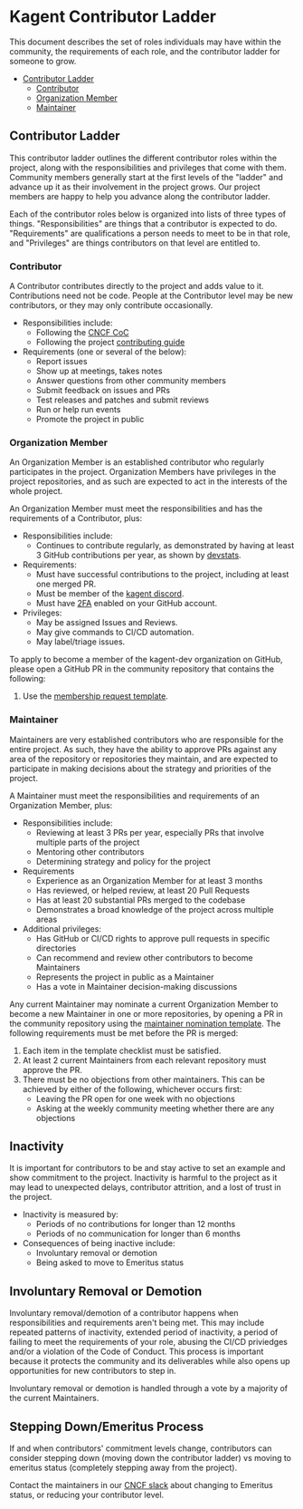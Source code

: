 # Kagent Contributor Ladder

This document describes the set of roles individuals may have within the community, the requirements of each role, and the contributor ladder for someone to grow.

* [Contributor Ladder](#contributor-ladder)
    * [Contributor](#contributor)
    * [Organization Member](#organization-member)
    * [Maintainer](#maintainer)

## Contributor Ladder

This contributor ladder outlines the different contributor roles within the project, along with the responsibilities and privileges that come with them. Community members generally start at the first levels of the "ladder" and advance up it as their involvement in the project grows.  Our project members are happy to help you advance along the contributor ladder.

Each of the contributor roles below is organized into lists of three types of things. "Responsibilities" are things that a contributor is expected to do. "Requirements" are qualifications a person needs to meet to be in that role, and "Privileges" are things contributors on that level are entitled to.

### Contributor

A Contributor contributes directly to the project and adds value to it. Contributions need not be code. People at the Contributor level may be new contributors, or they may only contribute occasionally.

* Responsibilities include:
    * Following the [CNCF CoC](https://github.com/cncf/foundation/blob/main/code-of-conduct.md)
    * Following the project [contributing guide](CONTRIBUTING.md)
* Requirements (one or several of the below):
    * Report issues
    * Show up at meetings, takes notes
    * Answer questions from other community members
    * Submit feedback on issues and PRs
    * Test releases and patches and submit reviews
    * Run or help run events
    * Promote the project in public

### Organization Member

An Organization Member is an established contributor who regularly participates in the project. Organization Members have privileges in the project repositories, and as such are expected to act in the interests of the whole project.

An Organization Member must meet the responsibilities and has the requirements of a Contributor, plus:

* Responsibilities include:
    * Continues to contribute regularly, as demonstrated by having at least 3 GitHub contributions per year, as shown by [devstats](https://devstats.cncf.io/).
* Requirements:
    * Must have successful contributions to the project, including at least one merged PR.
    * Must be member of the [kagent discord](https://slack.cncf.io).
    * Must have [2FA](https://docs.github.com/en/authentication/securing-your-account-with-two-factor-authentication-2fa) enabled on your GitHub account.
* Privileges:
    * May be assigned Issues and Reviews.
    * May give commands to CI/CD automation.
    * May label/triage issues.

To apply to become a member of the kagent-dev organization on GitHub, please open a GitHub PR in the community repository that contains the following:
1. Use the [membership request template](.github/PULL_REQUEST_TEMPLATE/apply_to_be_a_member.md).

### Maintainer

Maintainers are very established contributors who are responsible for the entire project. As such, they have the ability to approve PRs against any area of the repository or repositories they maintain, and are expected to participate in making decisions about the strategy and priorities of the project.

A Maintainer must meet the responsibilities and requirements of an Organization Member, plus:

* Responsibilities include:
    * Reviewing at least 3 PRs per year, especially PRs that involve multiple parts of the project
    * Mentoring other contributors
    * Determining strategy and policy for the project
* Requirements
    * Experience as an Organization Member for at least 3 months
    * Has reviewed, or helped review, at least 20 Pull Requests
    * Has at least 20 substantial PRs merged to the codebase
    * Demonstrates a broad knowledge of the project across multiple areas
* Additional privileges:
    * Has GitHub or CI/CD rights to approve pull requests in specific directories
    * Can recommend and review other contributors to become Maintainers
    * Represents the project in public as a Maintainer
    * Has a vote in Maintainer decision-making discussions
    
Any current Maintainer may nominate a current Organization Member to become a new Maintainer in one or more repositories, by opening a PR in the community repository using the [maintainer nomination template](.github/PULL_REQUEST_TEMPLATE/nominate_a_maintainer.md). The following requirements must be met before the PR is merged:
1. Each item in the template checklist must be satisfied.
1. At least 2 current Maintainers from each relevant repository must approve the PR.
1. There must be no objections from other maintainers. This can be achieved by either of the following, whichever occurs first:
    * Leaving the PR open for one week with no objections
    * Asking at the weekly community meeting whether there are any objections

## Inactivity

It is important for contributors to be and stay active to set an example and show commitment to the project. Inactivity is harmful to the project as it may lead to unexpected delays, contributor attrition, and a lost of trust in the project.

* Inactivity is measured by:
    * Periods of no contributions for longer than 12 months
    * Periods of no communication for longer than 6 months
* Consequences of being inactive include:
    * Involuntary removal or demotion
    * Being asked to move to Emeritus status

## Involuntary Removal or Demotion

Involuntary removal/demotion of a contributor happens when responsibilities and requirements aren't being met. This may include repeated patterns of inactivity, extended period of inactivity, a period of failing to meet the requirements of your role, abusing the CI/CD priviedges and/or a violation of the Code of Conduct. This process is important because it protects the community and its deliverables while also opens up opportunities for new contributors to step in.

Involuntary removal or demotion is handled through a vote by a majority of the current Maintainers.

## Stepping Down/Emeritus Process

If and when contributors' commitment levels change, contributors can consider stepping down (moving down the contributor ladder) vs moving to emeritus status (completely stepping away from the project).

Contact the maintainers in our [CNCF slack](https://cloud-native.slack.com/archives/C080D3PJMS4) about changing to Emeritus status, or reducing your contributor level.
